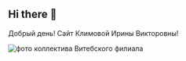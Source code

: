 ## Hi there 👋

Добрый день! Сайт Климовой Ирины Викторовны!

![фото коллектива Витебского филиала](https://github.com/user-attachments/assets/9d6c363c-e8c9-429d-94bd-9b6b4969a753)


<!--
**klimova-iv/klimova-iv** is a ✨ _special_ ✨ repository because its `README.md` (this file) appears on your GitHub profile.

Here are some ideas to get you started:

- 🔭 I’m currently working on ...
- 🌱 I’m currently learning ...
- 👯 I’m looking to collaborate on ...
- 🤔 I’m looking for help with ...
- 💬 Ask me about ...
- 📫 How to reach me: ...
- 😄 Pronouns: ...
- ⚡ Fun fact: ...
-->
